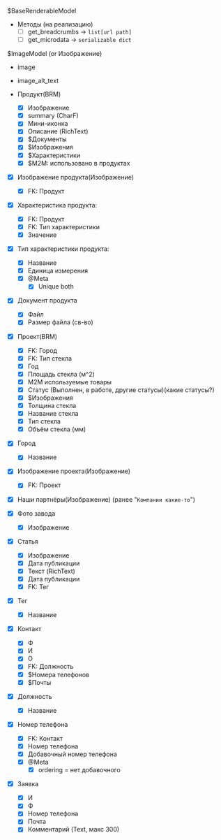 $BaseRenderableModel
- Методы (на реализацию)
	- [ ] get_breadcrumbs -> `list[url path]`
	- [ ] get_microdata -> `serializable dict`

$ImageModel (or Изображение)
- image
- image_alt_text

- Продукт(BRM)
	- [x] Изображение
	- [x] summary (CharF)
	- [x] Мини-иконка
	- [x] Описание (RichText)
	- [x] $Документы
	- [x] $Изображения
	- [x] $Характеристики
	- [x] $M2M: использовано в продуктах

- [x] Изображение продукта(Изображение)
	- [x] FK: Продукт

- [x] Характеристика продукта:
	- [x] FK: Продукт
	- [x] FK: Тип характеристики
	- [x] Значение

- [x] Тип характеристики продукта:
	- [x] Название
	- [x] Единица измерения
	- [x] @Meta
		- [x] Unique both

- [x] Документ продукта
	- [x] Файл
	- [x] Размер файла (св-во)

- [x] Проект(BRM)
	- [x] FK: Город
	- [x] FK: Тип стекла
	- [x] Год
	- [x] Площадь стекла (м^2)
	- [x] M2M используемые товары
	- [x] Статус (Выполнен, в работе, другие статусы)(какие статусы?)
	- [x] $Изображения
	- [x] Толщина стекла
	- [x] Название стекла
	- [x] Тип стекла
	- [x] Объём стекла (мм)

- [x] Город
	- [x] Название

- [x] Изображение проекта(Изображение)
	- [x] FK: Проект

- [x] Наши партнёры(Изображение) (ранее "`Компании какие-то`")

- [x] Фото завода
	- [x] Изображение

- [x] Статья
	- [x] Изображение
	- [x] Дата публикации
	- [x] Текст (RichText)
	- [x] Дата публикации
	- [x] FK: Тег

- [x] Тег
	- [x] Название

- [x] Контакт
	- [x] Ф
	- [x] И
	- [x] О
	- [x] FK: Должность
	- [x] $Номера телефонов
	- [x] $Почты

- [x] Должность
	- [x] Название

- [x] Номер телефона
	- [x] FK: Контакт
	- [x] Номер телефона
	- [x] Добавочный номер телефона
	- [x] @Meta
		- [x] ordering = нет добавочного

- [x] Заявка
	- [x] И
	- [x] Ф
	- [x] Номер телефона
	- [x] Почта
	- [x] Комментарий (Text, макс 300)